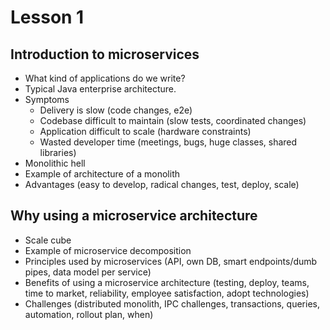 # Lesson 1

## Introduction to microservices

- What kind of applications do we write?
- Typical Java enterprise architecture.
- Symptoms
    - Delivery is slow (code changes, e2e)
    - Codebase difficult to maintain (slow tests, coordinated changes)
    - Application difficult to scale (hardware constraints)
    - Wasted developer time (meetings, bugs, huge classes, shared libraries)
- Monolithic hell
- Example of architecture of a monolith
- Advantages (easy to develop, radical changes, test, deploy, scale)

## Why using a microservice architecture
- Scale cube
- Example of microservice decomposition
- Principles used by microservices (API, own DB, smart endpoints/dumb pipes, data model per service)
- Benefits of using a microservice architecture (testing, deploy, teams, time to market, reliability, employee satisfaction, adopt technologies)
- Challenges (distributed monolith, IPC challenges, transactions, queries, automation, rollout plan, when)
